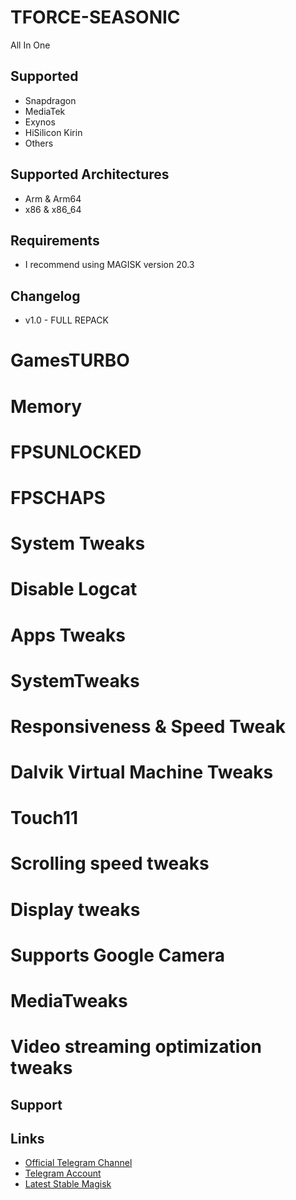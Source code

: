 # TFORCE-SEASONIC
All In One 

## Supported 
- Snapdragon
- MediaTek
- Exynos
- HiSilicon Kirin
- Others

## Supported Architectures
- Arm & Arm64
- x86 & x86_64

## Requirements
- I recommend using MAGISK version 20.3

## Changelog 
- v1.0 - FULL REPACK
# GamesTURBO
# Memory
# FPSUNLOCKED
# FPSCHAPS
# System Tweaks
# Disable Logcat
# Apps Tweaks
# SystemTweaks
# Responsiveness & Speed Tweak
# Dalvik Virtual Machine Tweaks
# Touch11
# Scrolling speed tweaks
# Display tweaks
# Supports Google Camera
# MediaTweaks
# Video streaming optimization tweaks

## Support


## Links
- <a href="https://t.me/GBoost-seasonic">Official Telegram Channel</a>
- <a href="https://t.me/hasbyfwz">Telegram Account</a>
- <a href="https://forum.xda-developers.com/apps/magisk/official-magisk-v7-universal-systemless-t3473445">Latest Stable Magisk</a>
